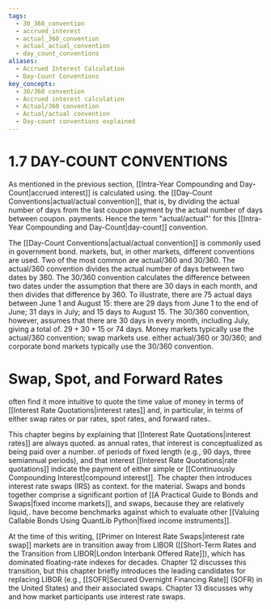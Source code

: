 ```yaml
---
tags:
  - 30_360_convention
  - accrued_interest
  - actual_360_convention
  - actual_actual_convention
  - day_count_conventions
aliases:
  - Accrued Interest Calculation
  - Day-Count Conventions
key_concepts:
  - 30/360 convention
  - Accrued interest calculation
  - Actual/360 convention
  - Actual/actual convention
  - Day-count conventions explained
---
```


# 1.7 DAY-COUNT CONVENTIONS  

As mentioned in the previous section, [[Intra-Year Compounding and Day-Count|accrued interest]] is calculated using. the [[Day-Count Conventions|actual/actual convention]], that is, by dividing the actual number of days from the last coupon payment by the actual number of days between coupon. payments. Hence the term "actual/actual"' for this [[Intra-Year Compounding and Day-Count|day-count]] convention.  

The [[Day-Count Conventions|actual/actual convention]] is commonly used in government bond. markets, but, in other markets, different conventions are used. Two of the most common are actual/360 and 30/360. The actual/360 convention divides the actual number of days between two dates by 360. The 30/360 convention calculates the difference between two dates under the assumption that there are 30 days in each month, and then divides that difference by 360. To illustrate, there are 75 actual days between June 1 and August 15: there are 29 days from June 1 to the end of June; 31 days in July; and 15 days to August 15. The 30/360 convention, however, assumes that there are 30 days in every month, including July, giving a total of. $29+30+15$ or 74 days. Money markets typically use the actual/360 convention; swap markets use. either actual/360 or 30/360; and corporate bond markets typically use the 30/360 convention.  

# Swap, Spot, and Forward Rates  

often find it more intuitive to quote the time value of money in terms of [[Interest Rate Quotations|interest rates]] and, in particular, in terms of either swap rates or par rates, spot rates, and forward rates..  

This chapter begins by explaining that [[Interest Rate Quotations|interest rates]] are always quoted. as annual rates, that interest is conceptualized as being paid over a number. of periods of fixed length (e.g., 90 days, three semiannual periods), and that interest [[Interest Rate Quotations|rate quotations]] indicate the payment of either simple or [[Continuously Compounding Interest|compound interest]]. The chapter then introduces interest rate swaps (IRS) as context. for the material. Swaps and bonds together comprise a significant portion of [[A Practical Guide to Bonds and Swaps|fixed income markets]], and swaps, because they are relatively liquid,. have become benchmarks against which to evaluate other [[Valuing Callable Bonds Using QuantLib Python|fixed income instruments]].  

At the time of this writing, [[Primer on Interest Rate Swaps|interest rate swap]] markets are in transition away from LIBOR ([[Short-Term Rates and the Transition from LIBOR|London Interbank Offered Rate]]), which has dominated floating-rate indexes for decades. Chapter 12 discusses this transition, but this chapter briefly introduces the leading candidates for replacing LIBOR (e.g., [[SOFR|Secured Overnight Financing Rate]] (SOFR) in the United States) and their associated swaps. Chapter 13 discusses why and how market participants use interest rate swaps.  